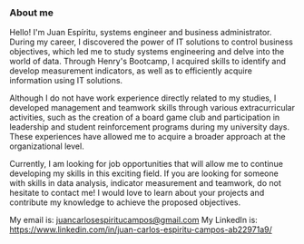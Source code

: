### About me
Hello! I'm Juan Espíritu, systems engineer and business administrator. During my career, I discovered the power of IT solutions to control business objectives, which led me to study systems engineering and delve into the world of data. Through Henry's Bootcamp, I acquired skills to identify and develop measurement indicators, as well as to efficiently acquire information using IT solutions.

Although I do not have work experience directly related to my studies, I developed management and teamwork skills through various extracurricular activities, such as the creation of a board game club and participation in leadership and student reinforcement programs during my university days. These experiences have allowed me to acquire a broader approach at the organizational level.

Currently, I am looking for job opportunities that will allow me to continue developing my skills in this exciting field. If you are looking for someone with skills in data analysis, indicator measurement and teamwork, do not hesitate to contact me! I would love to learn about your projects and contribute my knowledge to achieve the proposed objectives.

My email is: juancarlosespiritucampos@gmail.com
My LinkedIn is: https://www.linkedin.com/in/juan-carlos-espiritu-campos-ab22971a9/
